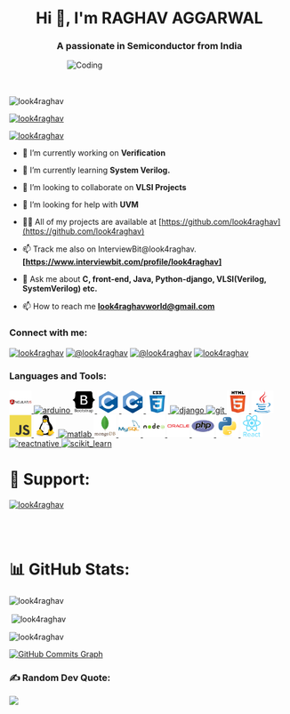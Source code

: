 
<h1 align="center">Hi 👋, I'm RAGHAV AGGARWAL</h1>
<h3 align="center">A passionate in Semiconductor from India</h3>

<img align="right" alt="Coding" width="400" src="https://www.lambdatest.com/resources/images/news24.gif">
<br>
<br>

<br>


<p align="left"> <img src="https://komarev.com/ghpvc/?username=look4raghav&label=Profile%20views&color=0e75b6&style=flat" alt="look4raghav" /> </p>

<p align="left"> <a href="https://github.com/ryo-ma/github-profile-trophy"><img src="https://github-profile-trophy.vercel.app/?username=look4raghav" alt="look4raghav" /></a> </p>

<p align="left"> <a href="https://twitter.com/look4raghav" target="blank"><img src="https://img.shields.io/twitter/follow/look4raghav?logo=twitter&style=for-the-badge" alt="look4raghav" /></a> </p>

- 🔭 I’m currently working on **Verification**

- 🌱 I’m currently learning **System Verilog.**

- 👯 I’m looking to collaborate on **VLSI Projects**

- 🤝 I’m looking for help with **UVM**

- 👨‍💻 All of my projects are available at [https://github.com/look4raghav](https://github.com/look4raghav)

- 📫 Track me also on InterviewBit@look4raghav.**[https://www.interviewbit.com/profile/look4raghav]**
                                 
- 💬 Ask me about **C, front-end, Java, Python-django, VLSI(Verilog, SystemVerilog) etc.**

- 📫 How to reach me **look4raghavworld@gmail.com**

<h3 align="left">Connect with me:</h3>
<p align="left">
<a href="https://twitter.com/look4raghav" target="blank"><img align="center" src="https://raw.githubusercontent.com/rahuldkjain/github-profile-readme-generator/master/src/images/icons/Social/twitter.svg" alt="look4raghav" height="30" width="40" /></a>
<a href="https://linkedin.com/in/@look4raghav" target="blank"><img align="center" src="https://raw.githubusercontent.com/rahuldkjain/github-profile-readme-generator/master/src/images/icons/Social/linked-in-alt.svg" alt="@look4raghav" height="30" width="40" /></a>
<a href="https://fb.com/@look4raghav" target="blank"><img align="center" src="https://raw.githubusercontent.com/rahuldkjain/github-profile-readme-generator/master/src/images/icons/Social/facebook.svg" alt="@look4raghav" height="30" width="40" /></a>
<a href="https://instagram.com/look4raghav" target="blank"><img align="center" src="https://raw.githubusercontent.com/rahuldkjain/github-profile-readme-generator/master/src/images/icons/Social/instagram.svg" alt="look4raghav" height="30" width="40" /></a>
</p>

<h3 align="left">Languages and Tools:</h3>
<p align="left"> <a href="https://angular.io" target="_blank" rel="noreferrer"> <img src="https://raw.githubusercontent.com/devicons/devicon/master/icons/angularjs/angularjs-original-wordmark.svg" alt="angularjs" width="40" height="40"/> </a> <a href="https://www.arduino.cc/" target="_blank" rel="noreferrer"> <img src="https://cdn.worldvectorlogo.com/logos/arduino-1.svg" alt="arduino" width="40" height="40"/> </a> <a href="https://getbootstrap.com" target="_blank" rel="noreferrer"> <img src="https://raw.githubusercontent.com/devicons/devicon/master/icons/bootstrap/bootstrap-plain-wordmark.svg" alt="bootstrap" width="40" height="40"/> </a> <a href="https://www.cprogramming.com/" target="_blank" rel="noreferrer"> <img src="https://raw.githubusercontent.com/devicons/devicon/master/icons/c/c-original.svg" alt="c" width="40" height="40"/> </a> <a href="https://www.w3schools.com/cpp/" target="_blank" rel="noreferrer"> <img src="https://raw.githubusercontent.com/devicons/devicon/master/icons/cplusplus/cplusplus-original.svg" alt="cplusplus" width="40" height="40"/> </a> <a href="https://www.w3schools.com/css/" target="_blank" rel="noreferrer"> <img src="https://raw.githubusercontent.com/devicons/devicon/master/icons/css3/css3-original-wordmark.svg" alt="css3" width="40" height="40"/> </a> <a href="https://www.djangoproject.com/" target="_blank" rel="noreferrer"> <img src="https://cdn.worldvectorlogo.com/logos/django.svg" alt="django" width="40" height="40"/> </a> <a href="https://git-scm.com/" target="_blank" rel="noreferrer"> <img src="https://www.vectorlogo.zone/logos/git-scm/git-scm-icon.svg" alt="git" width="40" height="40"/> </a> <a href="https://www.w3.org/html/" target="_blank" rel="noreferrer"> <img src="https://raw.githubusercontent.com/devicons/devicon/master/icons/html5/html5-original-wordmark.svg" alt="html5" width="40" height="40"/> </a> <a href="https://www.java.com" target="_blank" rel="noreferrer"> <img src="https://raw.githubusercontent.com/devicons/devicon/master/icons/java/java-original.svg" alt="java" width="40" height="40"/> </a> <a href="https://developer.mozilla.org/en-US/docs/Web/JavaScript" target="_blank" rel="noreferrer"> <img src="https://raw.githubusercontent.com/devicons/devicon/master/icons/javascript/javascript-original.svg" alt="javascript" width="40" height="40"/> </a> <a href="https://www.linux.org/" target="_blank" rel="noreferrer"> <img src="https://raw.githubusercontent.com/devicons/devicon/master/icons/linux/linux-original.svg" alt="linux" width="40" height="40"/> </a> <a href="https://www.mathworks.com/" target="_blank" rel="noreferrer"> <img src="https://upload.wikimedia.org/wikipedia/commons/2/21/Matlab_Logo.png" alt="matlab" width="40" height="40"/> </a> <a href="https://www.mongodb.com/" target="_blank" rel="noreferrer"> <img src="https://raw.githubusercontent.com/devicons/devicon/master/icons/mongodb/mongodb-original-wordmark.svg" alt="mongodb" width="40" height="40"/> </a> <a href="https://www.mysql.com/" target="_blank" rel="noreferrer"> <img src="https://raw.githubusercontent.com/devicons/devicon/master/icons/mysql/mysql-original-wordmark.svg" alt="mysql" width="40" height="40"/> </a> <a href="https://nodejs.org" target="_blank" rel="noreferrer"> <img src="https://raw.githubusercontent.com/devicons/devicon/master/icons/nodejs/nodejs-original-wordmark.svg" alt="nodejs" width="40" height="40"/> </a> <a href="https://www.oracle.com/" target="_blank" rel="noreferrer"> <img src="https://raw.githubusercontent.com/devicons/devicon/master/icons/oracle/oracle-original.svg" alt="oracle" width="40" height="40"/> </a> <a href="https://www.php.net" target="_blank" rel="noreferrer"> <img src="https://raw.githubusercontent.com/devicons/devicon/master/icons/php/php-original.svg" alt="php" width="40" height="40"/> </a> <a href="https://www.python.org" target="_blank" rel="noreferrer"> <img src="https://raw.githubusercontent.com/devicons/devicon/master/icons/python/python-original.svg" alt="python" width="40" height="40"/> </a> <a href="https://reactjs.org/" target="_blank" rel="noreferrer"> <img src="https://raw.githubusercontent.com/devicons/devicon/master/icons/react/react-original-wordmark.svg" alt="react" width="40" height="40"/> </a> <a href="https://reactnative.dev/" target="_blank" rel="noreferrer"> <img src="https://reactnative.dev/img/header_logo.svg" alt="reactnative" width="40" height="40"/> </a> <a href="https://scikit-learn.org/" target="_blank" rel="noreferrer"> <img src="https://upload.wikimedia.org/wikipedia/commons/0/05/Scikit_learn_logo_small.svg" alt="scikit_learn" width="40" height="40"/> </a> </p>

# 🙌 Support:
<p><a href="https://www.buymeacoffee.com/look4raghav"> <img align="center" src="https://cdn.buymeacoffee.com/buttons/v2/default-yellow.png" height="50" width="210" alt="look4raghav" /></a></p><br><br>

# 📊 GitHub Stats:
<p><img align="center" src="https://github-readme-stats.vercel.app/api/top-langs?username=look4raghav&show_icons=true&locale=en&layout=compact" alt="look4raghav" /></p>

<p>&nbsp;<img align="center" src="https://github-readme-stats.vercel.app/api?username=look4raghav&show_icons=true&locale=en" alt="look4raghav" /></p>

<p><img align="center" src="https://github-readme-streak-stats.herokuapp.com/?user=look4raghav&" alt="look4raghav" /></p>

<a href="http://www.github.com/look4raghav"><img src="https://github-readme-activity-graph.cyclic.app/graph?username=look4raghav&bg_color=1c1917&color=3382ed&line=0891b2&point=3382ed&area_color=1c1917&area=true&hide_border=true&custom_title=GitHub%20Commits%20Graph" alt="GitHub Commits Graph" /></a>

### ✍️ Random Dev Quote:
![](https://quotes-github-readme.vercel.app/api?type=horizontal&theme=radical)

